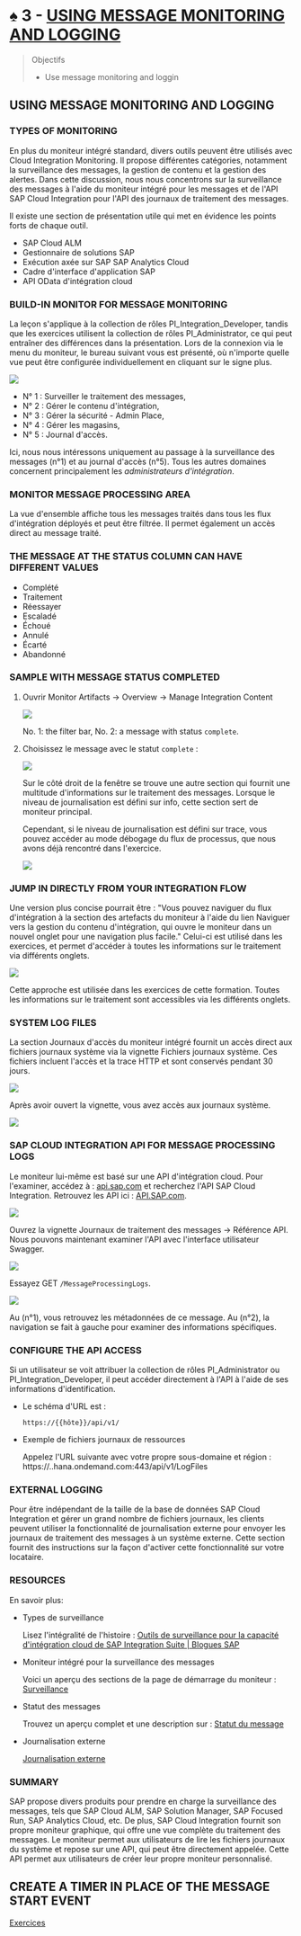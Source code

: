 # ♠ 3 - [USING MESSAGE MONITORING AND LOGGING](https://learning.sap.com/learning-journeys/developing-with-sap-integration-suite/using-message-monitoring-and-logging_cbf56a9f-63f2-4fe2-af39-43cc48b490c8)

> Objectifs
>
> - Use message monitoring and loggin

## USING MESSAGE MONITORING AND LOGGING

### TYPES OF MONITORING

En plus du moniteur intégré standard, divers outils peuvent être utilisés avec Cloud Integration Monitoring. Il propose différentes catégories, notamment la surveillance des messages, la gestion de contenu et la gestion des alertes. Dans cette discussion, nous nous concentrons sur la surveillance des messages à l'aide du moniteur intégré pour les messages et de l'API SAP Cloud Integration pour l'API des journaux de traitement des messages.

Il existe une section de présentation utile qui met en évidence les points forts de chaque outil.

- SAP Cloud ALM
- Gestionnaire de solutions SAP
- Exécution axée sur SAP SAP Analytics Cloud
- Cadre d'interface d'application SAP
- API OData d'intégration cloud

### BUILD-IN MONITOR FOR MESSAGE MONITORING

La leçon s'applique à la collection de rôles PI_Integration_Developer, tandis que les exercices utilisent la collection de rôles PI_Administrator, ce qui peut entraîner des différences dans la présentation. Lors de la connexion via le menu du moniteur, le bureau suivant vous est présenté, où n'importe quelle vue peut être configurée individuellement en cliquant sur le signe plus.

![](./RESSOURCES/CLD900_20_U4L3_001_scr.png)

- N° 1 : Surveiller le traitement des messages,
- N° 2 : Gérer le contenu d'intégration,
- N° 3 : Gérer la sécurité - Admin Place,
- N° 4 : Gérer les magasins,
- N° 5 : Journal d'accès.

Ici, nous nous intéressons uniquement au passage à la surveillance des messages (n°1) et au journal d'accès (n°5). Tous les autres domaines concernent principalement les _administrateurs d'intégration_.

### MONITOR MESSAGE PROCESSING AREA

La vue d'ensemble affiche tous les messages traités dans tous les flux d'intégration déployés et peut être filtrée. Il permet également un accès direct au message traité.

### THE MESSAGE AT THE STATUS COLUMN CAN HAVE DIFFERENT VALUES

- Complété
- Traitement
- Réessayer
- Escaladé
- Échoué
- Annulé
- Écarté
- Abandonné

### SAMPLE WITH MESSAGE STATUS COMPLETED

1. Ouvrir Monitor Artifacts → Overview → Manage Integration Content

   ![](./RESSOURCES/CLD900_20_U4L3_002_scr.png)

   No. 1: the filter bar, No. 2: a message with status `complete`.

2. Choisissez le message avec le statut `complete` :

   ![](./RESSOURCES/CLD900_20_U4L3_003_scr.png)

   Sur le côté droit de la fenêtre se trouve une autre section qui fournit une multitude d'informations sur le traitement des messages. Lorsque le niveau de journalisation est défini sur info, cette section sert de moniteur principal.

   Cependant, si le niveau de journalisation est défini sur trace, vous pouvez accéder au mode débogage du flux de processus, que nous avons déjà rencontré dans l'exercice.

   ![](./RESSOURCES/CLD900_20_U4L3_004_scr.png)

### JUMP IN DIRECTLY FROM YOUR INTEGRATION FLOW

Une version plus concise pourrait être : "Vous pouvez naviguer du flux d'intégration à la section des artefacts du moniteur à l'aide du lien Naviguer vers la gestion du contenu d'intégration, qui ouvre le moniteur dans un nouvel onglet pour une navigation plus facile." Celui-ci est utilisé dans les exercices, et permet d'accéder à toutes les informations sur le traitement via différents onglets.

![](./RESSOURCES/CLD900_20_U4L3_005_scr.png)

Cette approche est utilisée dans les exercices de cette formation. Toutes les informations sur le traitement sont accessibles via les différents onglets.

### SYSTEM LOG FILES

La section Journaux d'accès du moniteur intégré fournit un accès direct aux fichiers journaux système via la vignette Fichiers journaux système. Ces fichiers incluent l'accès et la trace HTTP et sont conservés pendant 30 jours.

![](./RESSOURCES/CLD900_20_U4L3_006_scr.png)

Après avoir ouvert la vignette, vous avez accès aux journaux système.

![](./RESSOURCES/CLD900_20_U4L3_007_scr.png)

### SAP CLOUD INTEGRATION API FOR MESSAGE PROCESSING LOGS

Le moniteur lui-même est basé sur une API d'intégration cloud. Pour l'examiner, accédez à : [api.sap.com](https://api.sap.com/) et recherchez l'API SAP Cloud Integration. Retrouvez les API ici : [API.SAP.com](https://api.sap.com/).

![](./RESSOURCES/CLD900_20_U4L3_008_scr.png)

Ouvrez la vignette Journaux de traitement des messages → Référence API. Nous pouvons maintenant examiner l'API avec l'interface utilisateur Swagger.

![](./RESSOURCES/CLD900_20_U4L3_009_scr.png)

Essayez GET `/MessageProcessingLogs`.

![](./RESSOURCES/CLD900_20_U4L3_010_scr.png)

Au (n°1), vous retrouvez les métadonnées de ce message. Au (n°2), la navigation se fait à gauche pour examiner des informations spécifiques.

### CONFIGURE THE API ACCESS

Si un utilisateur se voit attribuer la collection de rôles PI_Administrator ou PI_Integration_Developer, il peut accéder directement à l'API à l'aide de ses informations d'identification.

- Le schéma d'URL est :

  `https://{{hôte}}/api/v1/`

- Exemple de fichiers journaux de ressources

  Appelez l'URL suivante avec votre propre sous-domaine et région : https://..hana.ondemand.com:443/api/v1/LogFiles

### EXTERNAL LOGGING

Pour être indépendant de la taille de la base de données SAP Cloud Integration et gérer un grand nombre de fichiers journaux, les clients peuvent utiliser la fonctionnalité de journalisation externe pour envoyer les journaux de traitement des messages à un système externe. Cette section fournit des instructions sur la façon d'activer cette fonctionnalité sur votre locataire.

### RESOURCES

En savoir plus:

- Types de surveillance

  Lisez l'intégralité de l'histoire : [Outils de surveillance pour la capacité d'intégration cloud de SAP Integration Suite | Blogues SAP](https://blogs.sap.com/2021/10/28/monitoring-tools-for-cloud-integration-capability-of-sap-integration-suite/)

- Moniteur intégré pour la surveillance des messages

  Voici un aperçu des sections de la page de démarrage du moniteur : [Surveillance](https://help.sap.com/docs/CLOUD_INTEGRATION/368c481cd6954bdfa5d0435479fd4eaf/05446d0616d44e1daf821c273b69fcc6.html?locale=en-US&q=Camel)

- Statut des messages

  Trouvez un aperçu complet et une description sur : [Statut du message](https://help.sap.com/docs/CLOUD_INTEGRATION/368c481cd6954bdfa5d0435479fd4eaf/733a57b10f504ac9b2b5aa7fda664dc5.html?locale=en-US&q=Camel)

- Journalisation externe

  [Journalisation externe](https://help.sap.com/docs/CLOUD_INTEGRATION/368c481cd6954bdfa5d0435479fd4eaf/ad719c1c2ecb48b6ba275d2b0ee2ba7a.html?locale=en-US)

### SUMMARY

SAP propose divers produits pour prendre en charge la surveillance des messages, tels que SAP Cloud ALM, SAP Solution Manager, SAP Focused Run, SAP Analytics Cloud, etc. De plus, SAP Cloud Integration fournit son propre moniteur graphique, qui offre une vue complète du traitement des messages. Le moniteur permet aux utilisateurs de lire les fichiers journaux du système et repose sur une API, qui peut être directement appelée. Cette API permet aux utilisateurs de créer leur propre moniteur personnalisé.

## CREATE A TIMER IN PLACE OF THE MESSAGE START EVENT

[Exercices](https://learning.sap.com/learning-journeys/developing-with-sap-integration-suite/using-message-monitoring-and-logging_cbf56a9f-63f2-4fe2-af39-43cc48b490c8)
